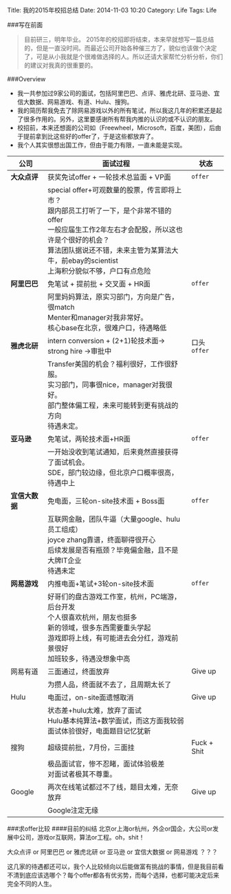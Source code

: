 Title: 我的2015年校招总结
Date: 2014-11-03 10:20
Category: Life
Tags: Life

###写在前面
> 目前研三，明年毕业。
> 2015年的校招即将结束，本来早就想写一篇总结的，但是一直没时间。而最近公司开始各种催三方了，貌似也该做个决定了，可是从小我就是个很难做选择的人。所以还请大家帮忙分析分析，你们的建议对我真的很重要的。

###Overview
* 我一共参加过9家公司的面试，包括阿里巴巴、点评、雅虎北研、亚马逊、宜信大数据、网易游戏、有道、Hulu、搜狗。
* 我的简历帮我免去了除网易游戏以外的所有笔试，所以我这几年的积累还是起了很多作用的。另外，这里要感谢所有帮我内推的认识的或不认识的朋友。
* 校招前，本来还想面的公司如（Freewheel，Microsoft，百度，美团），后由于提前拿到比这些好的offer了，于是这些都放弃了。
* 我个人其实很想出国工作，但由于能力有限，一直未能是实现。

| 公司 | 面试过程 | 状态 |
| ------------ | ------------- | ------------ |
|**大众点评**|获奖免试offer + 一轮技术总监面 + VP面|<code>offer</code>|
| |special offer+可观数量的股票，传言即将上市？</br>跟内部员工打听了一下，是个非常不错的offer</br>一般应届生工作2年左右才会配股，所以这也许是个很好的机会？</br>算法团队据说还不错，未来主管为某算法大牛，前ebay的scientist</br>上海积分貌似不够，户口有点危险||
|**阿里巴巴**|免笔试 + 提前批 + 交叉面 + HR面|<code>offer</code>|
||阿里妈妈算法，原实习部门，方向是广告，很match</br>Menter和manager对我非常好。</br>核心base在北京，很难户口，待遇略低||
|**雅虎北研**|intern conversion + (2+1)轮技术面-> strong hire ->审批中|口头<code>offer</code></br>
||Transfer美国的机会？福利很好，工作很舒服。</br>实习部门，同事很nice，manager对我很好。</br>部门整体偏工程，未来可能转到更有挑战的方向</br>待遇未定。||
|**亚马逊**|免笔试，两轮技术面+HR面|<code>offer</code>|
||一开始没收到笔试通知，后来竟然直接获得了面试机会。</br>SDE，部门较边缘，但北京户口概率很高，待遇中上||
|**宜信大数据**|免电面，三轮on-site技术面 + Boss面|<code>offer</code>|
||互联网金融，团队牛逼（大量google、hulu员工组成）</br>joyce zhang靠谱，终面聊得很开心</br>后续发展是否有瓶颈？毕竟偏金融，且不是大牌IT企业</br>待遇未定||
|**网易游戏**|内推电面+笔试+3轮on-site技术面|<code>offer</code>|
||好哥们的盘古游戏工作室，杭州，PC端游，后台开发</br>个人很喜欢杭州，朋友也挺多</br>新的领域，很多东西需要重头学起</br>游戏即将上线，有可能进去会分红，游戏前景很好</br>加班较多，待遇没想象中高||
|网易有道|三面通过，终面放弃|Give up|
||为攒人品，终面就不去了，且周期太长了||
|Hulu|电面过，on-site面遗憾取消|Give up|
||状态差+hulu太难，放弃了面试</br>Hulu基本纯算法+数学面试，而这方面我较弱</br>面试体验很好，电面题目记忆犹新||
|搜狗|超级提前批，7月份，三面挂|Fuck + Shit|
||极品面试官，惨不忍睹，面试体验极差</br>对面试者极其不尊重。||
|Google|两次在线笔试都过不了线，题目太难，无奈放弃|Give up|
||Google注定无缘||

###求offer比较
####目前的纠结
北京or上海or杭州，外企or国企，大公司or发展中公司，游戏or互联网，算法or工程。oh，shit！

大众点评 or 阿里巴巴 or 雅虎北研 or 亚马逊 or 宜信大数据 or 网易游戏 ？？？

这几家的待遇都还可以，我个人比较倾向以后能做富有挑战的事情，但是我目前看不清到底应该选哪个？每个offer都各有优劣势，而每个选择，也都可能决定后来完全不同的人生。


